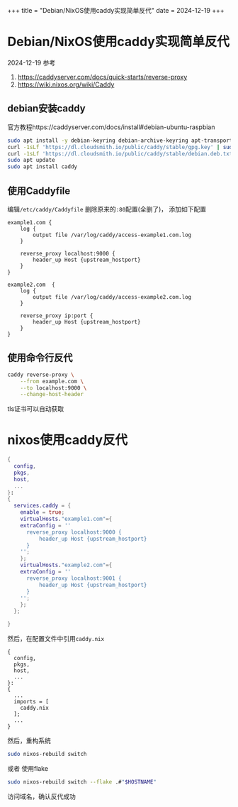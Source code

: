 +++
title = "Debian/NixOS使用caddy实现简单反代"
date = 2024-12-19
+++
# Debian/NixOS使用caddy实现简单反代
2024-12-19
参考
1. https://caddyserver.com/docs/quick-starts/reverse-proxy
2. https://wiki.nixos.org/wiki/Caddy

## debian安装caddy
官方教程https://caddyserver.com/docs/install#debian-ubuntu-raspbian
```bash
sudo apt install -y debian-keyring debian-archive-keyring apt-transport-https curl
curl -1sLf 'https://dl.cloudsmith.io/public/caddy/stable/gpg.key' | sudo gpg --dearmor -o /usr/share/keyrings/caddy-stable-archive-keyring.gpg
curl -1sLf 'https://dl.cloudsmith.io/public/caddy/stable/debian.deb.txt' | sudo tee /etc/apt/sources.list.d/caddy-stable.list
sudo apt update
sudo apt install caddy
```

## 使用Caddyfile
编辑`/etc/caddy/Caddyfile`
删除原来的`:80`配置(全删了)，
添加如下配置
```Caddyfile
example1.com {
	log {
		output file /var/log/caddy/access-example1.com.log
	}

	reverse_proxy localhost:9000 {
		header_up Host {upstream_hostport}
	}
}

example2.com  {
	log {
		output file /var/log/caddy/access-example2.com.log
	}

	reverse_proxy ip:port {
		header_up Host {upstream_hostport}
	}
}

```

## 使用命令行反代
```bash
caddy reverse-proxy \
	--from example.com \
	--to localhost:9000 \
	--change-host-header

```
tls证书可以自动获取

# nixos使用caddy反代

```caddy.nix
{
  config,
  pkgs,
  host,
  ...
}:
{
  services.caddy = {
    enable = true;
    virtualHosts."example1.com"={
    extraConfig = ''
      reverse_proxy localhost:9000 {
          header_up Host {upstream_hostport}
      }
    '';
    };
    virtualHosts."example2.com"={
    extraConfig = ''
      reverse_proxy localhost:9001 {
          header_up Host {upstream_hostport}
      }
    '';
    };
  };

}
```

然后，在配置文件中引用`caddy.nix`

```
{
  config,
  pkgs,
  host,
  ...
}:
{
  ...
  imports = [
    caddy.nix
  ];
  ...
}
```
然后，重构系统
```bash
sudo nixos-rebuild switch
```
或者
使用flake
```bash
sudo nixos-rebuild switch --flake .#"$HOSTNAME"
```

访问域名，确认反代成功
